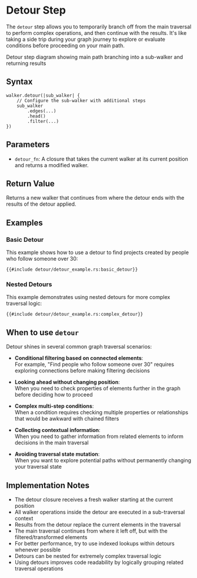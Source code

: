 # Detour Step

The `detour` step allows you to temporarily branch off from the main traversal to perform complex operations, and then
continue with the results. It's like taking a side trip during your graph journey to explore or evaluate conditions
before proceeding on your main path.

<object type="image/svg+xml" data="detour/image.svg">
Detour step diagram showing main path branching into a sub-walker and returning results
</object>

## Syntax

```rust,noplayground
walker.detour(|sub_walker| {
    // Configure the sub-walker with additional steps
    sub_walker
        .edges(...)
        .head()
        .filter(...)
})
```

## Parameters

- `detour_fn`: A closure that takes the current walker at its current position and returns a modified walker.

## Return Value

Returns a new walker that continues from where the detour ends with the results of the detour applied.

## Examples

### Basic Detour

This example shows how to use a detour to find projects created by people who follow someone over 30:

```rust,noplayground
{{#include detour/detour_example.rs:basic_detour}}
```

### Nested Detours

This example demonstrates using nested detours for more complex traversal logic:

```rust,noplayground
{{#include detour/detour_example.rs:complex_detour}}
```

## When to use `detour`

Detour shines in several common graph traversal scenarios:

- **Conditional filtering based on connected elements**:  
  For example, "Find people who follow someone over 30" requires exploring connections before making filtering decisions

- **Looking ahead without changing position**:  
  When you need to check properties of elements further in the graph before deciding how to proceed

- **Complex multi-step conditions**:  
  When a condition requires checking multiple properties or relationships that would be awkward with chained filters

- **Collecting contextual information**:  
  When you need to gather information from related elements to inform decisions in the main traversal

- **Avoiding traversal state mutation**:  
  When you want to explore potential paths without permanently changing your traversal state

## Implementation Notes

- The detour closure receives a fresh walker starting at the current position
- All walker operations inside the detour are executed in a sub-traversal context
- Results from the detour replace the current elements in the traversal
- The main traversal continues from where it left off, but with the filtered/transformed elements
- For better performance, try to use indexed lookups within detours whenever possible
- Detours can be nested for extremely complex traversal logic
- Using detours improves code readability by logically grouping related traversal operations
